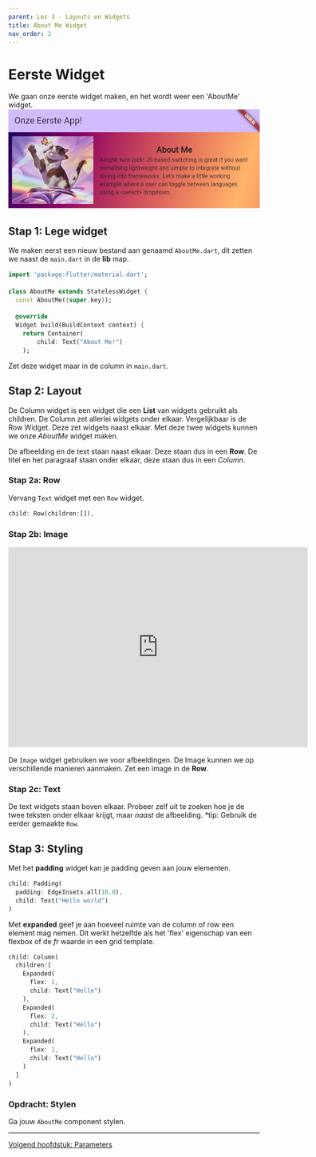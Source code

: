 ```yaml
---
parent: Les 3 - Layouts en Widgets
title: About Me Widget
nav_order: 2
---
```


# Eerste Widget
We gaan onze eerste widget maken, en het wordt weer een 'AboutMe' widget. 
![](../images/aboutme.png)

## Stap 1: Lege widget
We maken eerst een nieuw bestand aan genaamd `AboutMe.dart`, dit zetten we naast de `main.dart` in de **lib** map.
```dart
import 'package:flutter/material.dart';

class AboutMe extends StatelessWidget {
  const AboutMe({super.key});

  @override
  Widget build(BuildContext context) {
    return Container(
        child: Text("About Me!")
    );
```
Zet deze widget maar in de column in `main.dart`.

## Stap 2: Layout
De Column widget is een widget die een **List** van widgets gebruikt als children.
De Column zet allerlei widgets onder elkaar. Vergelijkbaar is de Row Widget. Deze zet widgets naast elkaar. 
Met deze twee widgets kunnen we onze *AboutMe* widget maken.

De afbeelding en de text staan naast elkaar. Deze staan dus in een **Row**. De titel en het paragraaf staan onder elkaar, deze staan dus in een *Column*.

### Stap 2a: Row
Vervang `Text` widget met een `Row` widget.

```dart
child: Row(children:[]),
```

### Stap 2b: Image
<iframe width="600" height="400" src="https://www.youtube.com/watch?v=7oIAs-0G4mw" frameborder="0"></iframe>

De `Image` widget gebruiken we voor afbeeldingen. De Image kunnen we op verschillende manieren aanmaken. Zet een image in de **Row**.

### Stap 2c: Text
De text widgets staan boven elkaar. Probeer zelf uit te zoeken hoe je de twee teksten onder elkaar krijgt, maar *naast* de afbeelding. 
*tip: Gebruik de eerder gemaakte `Row`.

## Stap 3: Styling
Met het **padding** widget kan je padding geven aan jouw elementen.
```dart
child: Padding(
  padding: EdgeInsets.all(16.0),
  child: Text("Hello world")
)
```

Met **expanded** geef je aan hoeveel ruimte van de column of row een element mag nemen. Dit werkt hetzelfde als het 'flex' eigenschap van een flexbox of de *fr* waarde in een grid template.

```dart
child: Column(
  children:[
    Expanded(
      flex: 1,
      child: Text("Hello")
    ),
    Expanded(
      flex: 2,
      child: Text("Hello")
    ),
    Expanded(
      flex: 1,
      child: Text("Hello")
    )
  ]
)
```

### Opdracht: Stylen
Ga jouw `AboutMe` component stylen.

---

[Volgend hoofdstuk: Parameters](3parameters)
